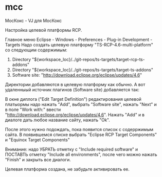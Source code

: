 # mcc
МосКокс - VJ для МосКокс

Настройка целевой платформы RCP.

Главное меню Eclipse - Windows - Preferences - Plug-in Development - Targets
Надо создать целевую платформу "TS-RCP-4.6-multi-platform" со следующим содержимым:
1. Directory "${workspace_loc}/../git-repos/ts-targets/target-rcp-ts-addons"
2. Directory "${workspace_loc}/../git-repos/ts-targets/target-ts-addons"
3. Software site: "http://download.eclipse.org/eclipse/updates/4.6"

Директории добавляются в целевую платформу как обычно.
А вот удаленныый источник плагинов (Software site) добавляется так:

В окне диплога ("Edit Target Definition") редактирования целевой платыормы надо
нажать "Add", выбрать "Software site", нажать "Next" и в поле "Work with:" ввести
"http://download.eclipse.org/eclipse/updates/4.6". Нажать "Add" и в диалоге
дать любое название сайту, нажать "Ok".

После этого нужно подождать, пока появится список с содерржимым сайта. В появившемся списке выбрать
"Eclipse RCP Target Components" и 
"Equinox Target Components"

Внимание: надо УБРАТЬ  отметку с "Include required software" и ПОСТАВТЬ отметку
"Include all environments", после чего можно нажать "Finish" и закрыть все диалоги.

Целевая платформа создана, не забудьте активировать ее.

